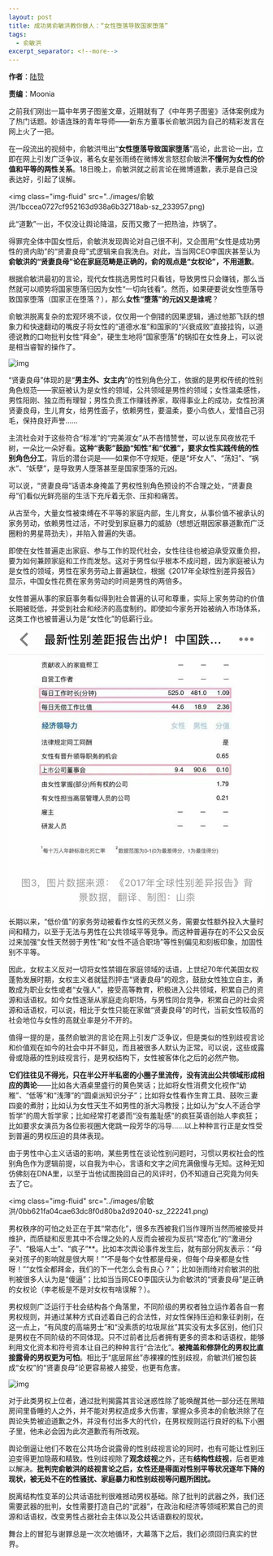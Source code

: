 ```yaml
---
layout: post
title: 成功男俞敏洪教你做人：“女性堕落导致国家堕落”
tags:
  - 俞敏洪
excerpt_separator: <!--more-->
---
```




**作者**：[陆贽](https://www.zhihu.com/people/ru-shi-shuo-59)

**责编**：Moonia

<!--more-->



之前我们刚出一篇中年男子图鉴文章，近期就有了《中年男子图鉴》活体案例成为了热门话题。妙语连珠的青年导师——新东方董事长俞敏洪因为自己的精彩发言在网上火了一把。

在一段流出的视频中，俞敏洪甩出“**女性堕落导致国家堕落**”高论，此言论一出，立即在网上引发广泛争议，著名女星张雨绮在微博发言怒怼俞敏洪**不懂何为女性的价值和平等的两性关系**。18日晚上，俞敏洪就之前言论在微博道歉，表示是自己没表达好，引起了误解。



<img class="img-fluid" src="../images/俞敏洪/1bccea0727cf952163d938a6b32718ab-sz_233957.png)



此“道歉”一出，不仅没让舆论降温，反而又撒了一把热油，炸锅了。



得罪完全体中国女性后，俞敏洪发现舆论对自己很不利，又企图用“女性是成功男性的贤内助”的“贤妻良母”式逻辑来自我洗白。对此，当当网CEO李国庆甚至认为**俞敏洪的“贤妻良母”论在家庭范畴是正确的，俞的观点是“女权论”，不用道歉**。



根据俞敏洪最初的言论，现代女性挑选男性时只看钱，导致男性只会赚钱，那么当然就可以顺势将国家堕落归因为女性“一切向钱看”。然而，如果硬要说女性堕落导致国家堕落（国家正在堕落？），那么**女性“堕落”的元凶又是谁呢**？

俞敏洪脱离复杂的宏观环境不谈，仅仅用一个倒错的因果逻辑，通过他那飞跃的想象力和快速翻动的嘴皮子将女性的“道德水准”和国家的“兴衰成败”直接挂钩，以道德说教的口吻批判女性“拜金”，硬生生地将“国家堕落”的锅扣在女性身上，可以说是相当睿智的操作了。



<img class="img-fluid" src="../images/俞敏洪/667e58797a3d5c616c1d32ca82563899-sz_383446.jpg" alt="img">



“贤妻良母”体现的是“**男主外、女主内**”的性别角色分工，依据的是男权传统的性别角色规范——家庭被认为是女性的领域，公共领域是男性的领域；女性温柔感性，男性阳刚、独立而有理智；男性负责工作赚钱养家，取得事业上的成功，女性扮演贤妻良母，生儿育女，给男性面子，依赖男性，要温柔，要小鸟依人，爱惜自己羽毛，保持良好声誉……

主流社会对于这些符合“标准”的“完美淑女”从不吝惜赞誉，可以说东风夜放花千树，一朵比一朵好看。**这种“表彰”鼓励“知性”和“优雅”，要求女性实践传统的性别角色分工**，背后的潜台词是——如果你不守规矩，便是“坏女人”、“荡妇”、“祸水”、“妖孽”，是导致男人堕落甚至是国家堕落的元凶。

可以说，“贤妻良母”话语本身掩盖了男权性别角色预设的不合理之处，“贤妻良母”们看似光鲜亮丽的生活下充斥着无奈、压抑和痛苦。

从古至今，大量女性被束缚在不平等的家庭内部，生儿育女，从事价值不被承认的家务劳动，依赖男性过活，不时受到家庭暴力的威胁（想想近期因家暴道歉而广泛圈粉的男星蒋劲夫），并陷入普遍的失语。

即使在女性普遍走出家庭、参与工作的现代社会，女性往往也被迫承受双重负担，要为如何兼顾家庭和工作而发愁。这对于男性似乎根本不成问题，因为家庭被认为是女性的领域，男性在家务劳动上普遍缺位，根据《2017年全球性别差异报告》显示，中国女性花费在家务劳动的时间是男性的两倍多。

女性普遍从事的家庭事务看似得到社会普遍的认可和尊重，实际上家务劳动的价值长期被贬低，并受到社会和经济的高度制约。即使如今家务开始被纳入市场体系，这类工作也被普遍认为是“女性化”的低薪行业。



<img class="img-fluid" src="../images/俞敏洪/60c05003418bea6a34a9fc6ae67318fd-sz_316707.jpg" alt="img">





长期以来，“低价值”的家务劳动被看作女性的天然义务，需要女性额外投入大量时间和精力，以至于无法与男性在公共领域平等竞争。而这种普遍存在的不公又会反过来加强“女性天然弱于男性”和“女性不适合职场”等性别偏见和刻板印象，加固性别不平等。

因此，女权主义反对一切将女性禁锢在家庭领域的话语，上世纪70年代美国女权蓬勃发展时期，女权主义者就猛烈抨击“贤妻良母”的观念，鼓励女性独立自主，勇敢成为职业女性或者“女强人”，接受高等教育，积极进入公共领域，积累自己的资源和话语权。如今女性逐渐从家庭走向职场，与男性同台竞争，积累自己的社会资源和话语权，可以说，相比于女性只能在家做“贤妻良母”的时代，当前女性较高的社会地位与女性的高就业率是分不开的。

值得一提的是，虽然俞敏洪的言论在网上引发广泛争议，但是类似的性别歧视言论和价值观在如今的社会中并不鲜见，而且被很多人默认为正常。可以说，这些或露骨或隐蔽的性别歧视言行，是男权结构下，女性被客体化之后的必然产物。

**它们往往见不得光，只在半公开半私密的小圈子里流传，没有流出公共领域形成相应的舆论**——比如各大酒桌里盛行的黄色笑话；比如将女性消费文化视作“幼稚”、“低等”和“浅薄”的“圆桌派知识分子”；比如将女性看作生育工具、鼓吹三妻四妾的煮肘；比如认为女性天生不如男性的浙大冯教授；比如认为“女人不适合学哲学”的周大哲学家；比如经常打老婆而“没有羞耻感”的疯狂英语创始人李疯狂；比如要求女演员为各位影视圈大佬跳一段芳华的冯导……以上种种言行正是女性受到普遍的男权压迫的具体表现。

由于男性中心主义话语的影响，某些男性在谈论性别问题时，习惯以男权社会的性别角色作为逻辑前提，以自我为中心，言语和文字之间充满傲慢与无知。这种无知仿佛刻在DNA里，以至于当他试图挽回自己的风评时，仍不知道自己究竟为何失去了它。



<img class="img-fluid" src="../images/俞敏洪/0bb621fa04cae63dc8f0d80ba2d92040-sz_222241.png)



男权秩序的可怕之处正在于其“常态化”，很多东西被我们当作理所当然而被接受并维护，而质疑和反思其中不合理之处的人反而会被视为反抗“常态化”的“激进分子”、“极端人士”、“疯子”**。比如本次舆论事件发生后，就有部分网友表示：“母亲对孩子的影响就是很大啊！”“不是每个女性都是母亲，但每个母亲都是女性呀！”“女性全都拜金，我们的下一代怎么会有良心？”；比如张雨绮对俞敏洪的批判被很多人认为是“傻逼”；比如当当网CEO李国庆认为俞敏洪的“贤妻良母”是正确的女权论（李老板是不是对女权有啥误解？）。

男权规则广泛运行于社会结构各个角落里，不同阶级的男权者独立运作着各自一套男权规则，并通过某种方式自述着自己的合法性，对女性保持压迫和象征剥削，在这一点上，“有风度的高端男士”和“没素质的垃圾屌丝”其实没有太多区别，他们只是男权在不同阶级的不同体现。只不过前者比后者拥有更多的资本和话语权，能够利用文化资本和符号资本让自己的种种言行“合法化”。**被掩盖和修辞化的男权比直接露骨的男权更为可怕**。相比于“底层屌丝”赤裸裸的性别歧视，俞敏洪们被包装成“女权”的“贤妻良母”论更容易被人接受，也更有危害。



<img class="img-fluid" src="../images/俞敏洪/1e614ddd9cb0b34bfe48af03fbead171-sz_215807.jpg" alt="img">



对于此类男权上位者，通过批判揭露其言论迷惑性除了能唤醒其他一部分还在黑暗房间里昏睡的人之外，并不能对男权造成多大伤害，掌握众多资本的俞敏洪除了在舆论失势被迫道歉之外，并没有付出多大的代价，在男权规则运行良好的私下小圈子里，他未必会因为此次道歉而有所改观。

舆论倒逼让他们不敢在公共场合说露骨的性别歧视言论的同时，也有可能让性别压迫变得更加隐蔽和精致。性别歧视除了**观念歧视**之外，还有**结构性歧视**，后者更难以解决。**批判完俞敏洪的歧视言论之后，女性还是得面对性别平等状况逐年下降的现状，被无处不在的性骚扰、家庭暴力和性别歧视等问题所困扰。**

脱离结构性变革的公共话语批判很难撼动男权基础。除了批判的武器之外，我们还需要武器的批判，女性需要打造自己的“武器”，在政治和经济等领域积累自己的资源和话语权，改变男性占据社会主体以及公共话语霸权的现状。

舞台上的冒犯与谢罪总是一次次地循环，大幕落下之后，我们必须回归真实的世界。